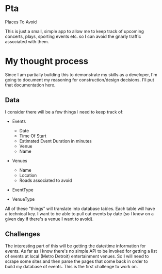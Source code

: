 # Pta

Places To Avoid

This is just a small, simple app to allow me to keep track of upcoming concerts, plays, sporting events etc. so I can avoid the gnarly traffic associated with them.  

# My thought process

Since I am partially building this to demonstrate my skills as a developer, I'm going to document my reasoning for construction/design decisions.  I'll put that documentation here. 

## Data
I consider there will be a few things I need to keep track of:

- Events
  - Date
  - Time Of Start
  - Estimated Event Duration in minutes
  - Venue
  - Name
  
- Venues
  - Name
  - Location
  - Roads associated to avoid

- EventType
- VenueType

All of these "things" will translate into database tables.  Each table will have a technical key. I want to be able to pull out events by date (so I know on a given day if there's a venue I want to avoid). 

## Challenges
The interesting part of this will be getting the date/time information for events. As far as I know there's no simple API to be invoked for getting a list of events at local (Metro Detroit) entertainment venues.  So I will need to scrape some sites and then parse the pages that come back in order to build my database of events.  This is the first challenge to work on.